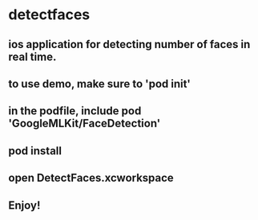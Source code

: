 # detectfaces
## ios application for detecting number of faces in real time.
## to use demo, make sure to 'pod init'
## in the podfile, include pod 'GoogleMLKit/FaceDetection'
## pod install
## open DetectFaces.xcworkspace
## Enjoy!
